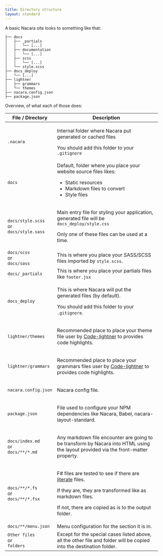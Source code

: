 ```yaml
---
title: Directory structure
layout: standard
---
```


A basic Nacara site looks to something like that:

```
├── docs
│   ├── _partials
│   │   └── [...]
│   ├── documentation
│   │   └── [...]
│   ├── scss
│   │   └── [...]
│   └── style.scss
├── docs_deploy
│   └── [...]
├── lightner
│   ├── grammars
│   └── themes
├── nacara.config.json
├── package.json
```

Overview, of what each of those does:

<table class="table is-narrow is-bordered is-vcentered">
    <thead>
        <tr>
            <th class="label-cell">File / Directory</th>
            <th class="label-cell">Description</th>
        </tr>
    </thead>
    <tbody>
        <tr>
            <td class="label-cell">
                <code>.nacara</code>
            </td>
            <td class="fullwidth-cell">
                <p>
                    Internal folder where Nacara put generated or cached files
                </p>
                <p>
                    You should add this folder to your <code>.gitignore</code>
                </p>
            </td>
        </tr>
        <tr>
            <td class="label-cell">
                <code>docs</code>
            </td>
            <td class="fullwidth-cell">
                Default, folder where you place your website source files likes:
                <ul>
                    <li>Static resources</li>
                    <li>Markdown files to convert</li>
                    <li>Style files</li>
                </ul>
            </td>
        </tr>
        <tr>
            <td class="label-cell">
                <code>docs/style.scss</code>
                <div class="is-size-7 my-2">or</div>
                <code>docs/style.sass</code>
            </td>
            <td class="fullwidth-cell">
                <p>
                    Main entry file for styling your application, generated file will be <code>docs_deploy/style.css</code>
                </p>
                <p>
                    Only one of these files can be used at a time.
                </p>
            </td>
        </tr>
        <tr>
            <td class="label-cell">
                <code>docs/scss</code>
                <div class="is-size-7 my-2">or</div>
                <code>docs/sass</code>
            </td>
            <td class="fullwidth-cell">
                This is where you place your SASS/SCSS files imported by <code>style.scss</code>.
            </td>
        </tr>
        <tr>
            <td class="label-cell">
                <code>docs/_partials</code>
            </td>
            <td class="fullwidth-cell">
                This is where you place your partials files like <code>footer.jsx</code>
            </td>
        </tr>
        <tr>
            <td class="label-cell">
                <code>docs_deploy</code>
            </td>
            <td class="fullwidth-cell">
                <p>This is where Nacara will put the generated files (by default).</p>
                <p>You should add this folder to your <code>.gitignore</code>.</p>
            </td>
        </tr>
        <tr>
            <td class="label-cell">
                <code>lightner/themes</code>
            </td>
            <td class="fullwidth-cell">
                <p>

Recommended place to place your theme file user by [Code-lightner](https://github.com/MangelMaxime/Code-Lightner) to provides code highlights.
                </p>
            </td>
        </tr>
        <tr>
            <td class="label-cell">
                <code>lightner/grammars</code>
            </td>
            <td class="fullwidth-cell">
                <p>

Recommended place to place your grammars files user by [Code-lightner](https://github.com/MangelMaxime/Code-Lightner) to provides code highlights.
                </p>
            </td>
        </tr>
        <tr>
            <td class="label-cell">
                <code>nacara.config.json</code>
            </td>
            <td class="fullwidth-cell">
                <p>Nacara config file.</p>
            </td>
        </tr>
        <tr>
            <td class="label-cell">
                <code>package.json</code>
            </td>
            <td class="fullwidth-cell">
                <p>File used to configure your NPM dependencies like Nacara, Babel, nacara-layout-standard.</p>
            </td>
        </tr>
        <tr>
            <td class="label-cell">
                <code>docs/index.md</code>
                <div class="is-size-7 my-2">or</div>
                <code>docs/\*\*/\*.md</code>
            </td>
            <td class="fullwidth-cell">
                <p>Any markdown file encounter are going to be transform by Nacara into HTML using the layout provided via the front-matter property.</p>
            </td>
        </tr>
        <tr>
            <td class="label-cell">
                <code>docs/\*\*/\*.fs</code>
                <div class="is-size-7 my-2">or</div>
                <code>docs/\*\*/\*.fsx</code>
            </td>
            <td class="fullwidth-cell">
                <p>F# files are tested to see if there are [literate](/nacara/guides/literate-files.html) files.</p>
                <p>If they are, they are transformed like as markdown files.</p>
                <p>If not, there are copied as is to the output folder.</p>
            </td>
        </tr>
        <tr>
            <td class="label-cell">
                <code>docs/\*\*/menu.json</code>
            </td>
            <td class="fullwidth-cell">
                Menu configuration for the section it is in.
            </td>
        </tr>
        <tr>
            <td class="label-cell">
                <code>Other files</code>
                <div class="is-size-7 my-2">or</div>
                <code>folders</code>
            </td>
            <td class="fullwidth-cell">
                Except for the special cases listed above, all the other file and folder will be copied into the destination folder.
            </td>
        </tr>
    </tbody>
</table>
